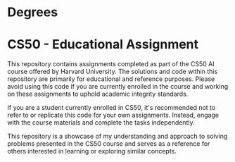 # Degrees

# CS50 - Educational Assignment

This repository contains assignments completed as part of the CS50 AI course offered by Harvard University. The solutions and code within this repository are primarily for educational and reference purposes. Please avoid using this code if you are currently enrolled in the course and working on these assignments to uphold academic integrity standards.

If you are a student currently enrolled in CS50, it's recommended not to refer to or replicate this code for your own assignments. Instead, engage with the course materials and complete the tasks independently.

This repository is a showcase of my understanding and approach to solving problems presented in the CS50 course and serves as a reference for others interested in learning or exploring similar concepts.